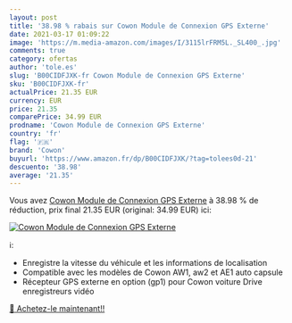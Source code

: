 ```yaml
---
layout: post
title: '38.98 % rabais sur Cowon Module de Connexion GPS Externe'
date: 2021-03-17 01:09:22
image: 'https://m.media-amazon.com/images/I/3115lrFRM5L._SL400_.jpg'
comments: true
category: ofertas
author: 'tole.es'
slug: 'B00CIDFJXK-fr Cowon Module de Connexion GPS Externe'
sku: 'B00CIDFJXK-fr'
actualPrice: 21.35 EUR
currency: EUR
price: 21.35
comparePrice: 34.99 EUR
prodname: 'Cowon Module de Connexion GPS Externe'
country: 'fr'
flag: '🇫🇷'
brand: 'Cowon'
buyurl: 'https://www.amazon.fr/dp/B00CIDFJXK/?tag=tolees0d-21'
descuento: '38.98'
average: '21.35'
---
```


Vous avez [Cowon Module de Connexion GPS Externe](https://www.amazon.fr/dp/B00CIDFJXK/?tag=tolees0d-21)  à  38.98 % de réduction, prix final  21.35 EUR (original: 34.99 EUR) ici:

[![Cowon Module de Connexion GPS Externe](https://m.media-amazon.com/images/I/3115lrFRM5L._SL400_.jpg)](https://www.amazon.fr/dp/B00CIDFJXK/?tag=tolees0d-21)

ℹ️:

- Enregistre la vitesse du véhicule et les informations de localisation
- Compatible avec les modèles de Cowon AW1, aw2 et AE1 auto capsule
- Récepteur GPS externe en option (gp1) pour Cowon voiture Drive enregistreurs vidéo

[🛒 Achetez-le maintenant!!](https://www.amazon.fr/dp/B00CIDFJXK/?tag=tolees0d-21)
